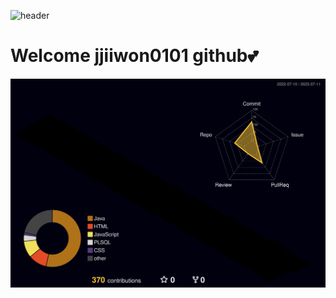 ![header](https://capsule-render.vercel.app/api?type=waving&color=gradient&height=220&width=100%&animation=fadeIn&section=footer&text=o(=•ェ•=)m&fontAlign=70)

#   Welcome jjiiwon0101 github💕
<link rel="preconnect" href="https://fonts.googleapis.com">
<link rel="preconnect" href="https://fonts.gstatic.com" crossorigin>
<link href="https://fonts.googleapis.com/css2?family=Press+Start+2P&display=swap" rel="stylesheet">



<a href="s">

![](./profile-3d-contrib/profile-night-rainbow.svg)











